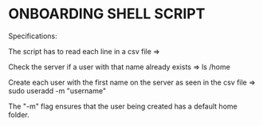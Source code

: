 # ONBOARDING SHELL SCRIPT
Specifications:

The script has to read each line in a csv file => 

Check the server if a user with that name already exists => ls /home

Create each user with the first name on the server as seen in the csv file => sudo useradd -m "username"

The "-m" flag ensures that the user being created has a default home folder.

